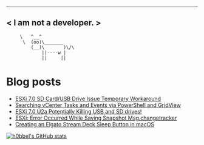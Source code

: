 
 ----------------------
< I am not a developer. >
 ----------------------
         \   ^__^ 
          \  (oo)\_______
             (__)\       )\/\
                 ||----w |
                 ||     ||
    

# Blog posts
<!-- BLOG-POST-LIST:START -->
- [ESXi 7.0 SD Card/USB Drive Issue Temporary Workaround](https://vninja.net/2021/06/01/esxi-7.0-sd-card-issue-temporary-workaround/)
- [Searching vCenter Tasks and Events via PowerShell and GridView](https://vninja.net/2021/05/19/searching-vcenter-tasks-and-events-via-powershell/)
- [ESXi 7.0 U2a Potentially Killing USB and SD drives!](https://vninja.net/2021/05/18/esxi-7.0-u2a-killing-usb-and.sd-drives/)
- [ESXi: Error Occurred While Saving Snapshot Msg.changetracker](https://vninja.net/2021/05/18/error-occurred-while-saving-snapshot-msg.changetracker.mirrorcopystatus/)
- [Creating an Elgato Stream Deck Sleep Button in macOS](https://vninja.net/2021/04/15/elgato-stream-deck-sleep-button/)
<!-- BLOG-POST-LIST:END -->


[![h0bbel's GitHub stats](https://github-readme-stats.vercel.app/api?username=h0bbel&count_private=true&show_icons=true&theme=dark)](https://github.com/anuraghazra/github-readme-stats)
